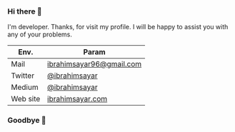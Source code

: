 ### Hi there 👋

I'm developer. Thanks, for visit my profile. I will be happy to assist you with any of your problems.

| Env. | Param |
| ------ | ------ |
| Mail | [ibrahimsayar96@gmail.com](mailto:ibrahimsayar96@gmail.com) |
| Twitter | [@ibrahimsayar](https://twitter.com/ibrahimsayar) |
| Medium | [@ibrahimsayar](https://medium.com/@ibrahimsayar) |
| Web site | [ibrahimsayar.com](https://ibrahimsayar.com) |

### Goodbye 👋
